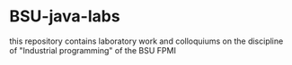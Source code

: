 # BSU-java-labs
this repository contains laboratory work and colloquiums on the discipline of "Industrial programming" of the BSU FPMI
